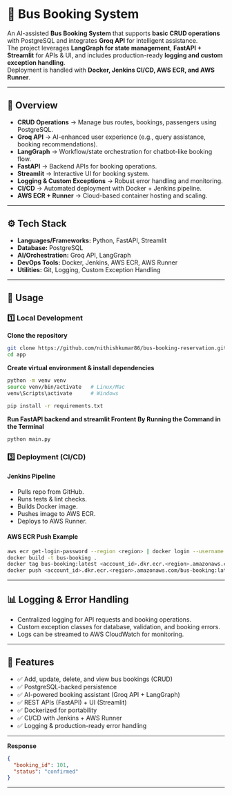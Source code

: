 # 🚌 Bus Booking System  

An AI-assisted **Bus Booking System** that supports **basic CRUD operations** with PostgreSQL and integrates **Groq API** for intelligent assistance.  
The project leverages **LangGraph for state management**, **FastAPI + Streamlit** for APIs & UI, and includes production-ready **logging and custom exception handling**.  
Deployment is handled with **Docker, Jenkins CI/CD, AWS ECR, and AWS Runner**.  

---

## 🔹 Overview  

- **CRUD Operations** → Manage bus routes, bookings, passengers using PostgreSQL.  
- **Groq API** → AI-enhanced user experience (e.g., query assistance, booking recommendations).  
- **LangGraph** → Workflow/state orchestration for chatbot-like booking flow.  
- **FastAPI** → Backend APIs for booking operations.  
- **Streamlit** → Interactive UI for booking system.  
- **Logging & Custom Exceptions** → Robust error handling and monitoring.  
- **CI/CD** → Automated deployment with Docker + Jenkins pipeline.  
- **AWS ECR + Runner** → Cloud-based container hosting and scaling.  

---

## ⚙️ Tech Stack  

- **Languages/Frameworks:** Python, FastAPI, Streamlit  
- **Database:** PostgreSQL  
- **AI/Orchestration:** Groq API, LangGraph  
- **DevOps Tools:** Docker, Jenkins, AWS ECR, AWS Runner  
- **Utilities:** Git, Logging, Custom Exception Handling  

---

## 🚀 Usage  

### 1️⃣ Local Development  

**Clone the repository**  
```bash
git clone https://github.com/nithishkumar86/bus-booking-reservation.git
cd app
```

**Create virtual environment & install dependencies**  
```bash
python -m venv venv
source venv/bin/activate   # Linux/Mac
venv\Scripts\activate      # Windows

pip install -r requirements.txt
```

**Run FastAPI backend and streamlit Frontent By Running the Command in the Terminal**
```bash
python main.py
```


### 3️⃣ Deployment (CI/CD)  

#### Jenkins Pipeline  
- Pulls repo from GitHub.  
- Runs tests & lint checks.  
- Builds Docker image.  
- Pushes image to AWS ECR.  
- Deploys to AWS Runner.  

#### AWS ECR Push Example  
```bash
aws ecr get-login-password --region <region> | docker login --username AWS --password-stdin <account_id>.dkr.ecr.<region>.amazonaws.com
docker build -t bus-booking .
docker tag bus-booking:latest <account_id>.dkr.ecr.<region>.amazonaws.com/bus-booking:latest
docker push <account_id>.dkr.ecr.<region>.amazonaws.com/bus-booking:latest
```

---

## 📊 Logging & Error Handling  

- Centralized logging for API requests and booking operations.  
- Custom exception classes for database, validation, and booking errors.  
- Logs can be streamed to AWS CloudWatch for monitoring.  

---

## 📌 Features  

- ✅ Add, update, delete, and view bus bookings (CRUD)  
- ✅ PostgreSQL-backed persistence  
- ✅ AI-powered booking assistant (Groq API + LangGraph)  
- ✅ REST APIs (FastAPI) + UI (Streamlit)  
- ✅ Dockerized for portability  
- ✅ CI/CD with Jenkins + AWS Runner  
- ✅ Logging & production-ready error handling  

---



**Response**  
```json
{
  "booking_id": 101,
  "status": "confirmed"
}
```

---
